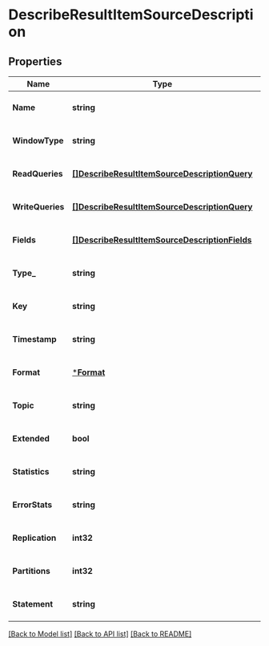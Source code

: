 # DescribeResultItemSourceDescription

## Properties
Name | Type | Description | Notes
------------ | ------------- | ------------- | -------------
**Name** | **string** |  | [optional] [default to null]
**WindowType** | **string** |  | [optional] [default to null]
**ReadQueries** | [**[]DescribeResultItemSourceDescriptionQuery**](DescribeResultItem_sourceDescription_query.md) |  | [optional] [default to null]
**WriteQueries** | [**[]DescribeResultItemSourceDescriptionQuery**](DescribeResultItem_sourceDescription_query.md) |  | [optional] [default to null]
**Fields** | [**[]DescribeResultItemSourceDescriptionFields**](DescribeResultItem_sourceDescription_fields.md) |  | [optional] [default to null]
**Type_** | **string** |  | [optional] [default to null]
**Key** | **string** |  | [optional] [default to null]
**Timestamp** | **string** |  | [optional] [default to null]
**Format** | [***Format**](format.md) |  | [optional] [default to null]
**Topic** | **string** |  | [optional] [default to null]
**Extended** | **bool** |  | [optional] [default to null]
**Statistics** | **string** |  | [optional] [default to null]
**ErrorStats** | **string** |  | [optional] [default to null]
**Replication** | **int32** |  | [optional] [default to null]
**Partitions** | **int32** |  | [optional] [default to null]
**Statement** | **string** |  | [optional] [default to null]

[[Back to Model list]](../README.md#documentation-for-models) [[Back to API list]](../README.md#documentation-for-api-endpoints) [[Back to README]](../README.md)


